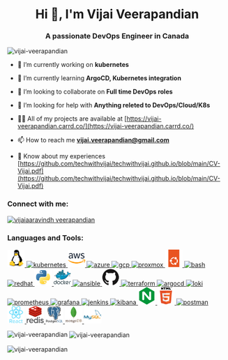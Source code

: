 <h1 align="center">Hi 👋, I'm Vijai Veerapandian</h1>
<h3 align="center">A passionate DevOps Engineer in Canada</h3>

<p align="left"> <img src="https://komarev.com/ghpvc/?username=vijai-veerapandian&label=Profile%20views&color=0e75b6&style=flat" alt="vijai-veerapandian" /> </p>

- 🔭 I’m currently working on **kubernetes**

- 🌱 I’m currently learning **ArgoCD, Kubernetes integration**

- 👯 I’m looking to collaborate on **Full time DevOps roles**

- 🤝 I’m looking for help with **Anything releted to DevOps/Cloud/K8s**

- 👨‍💻 All of my projects are available at [https://vijai-veerapandian.carrd.co/](https://vijai-veerapandian.carrd.co/)

- 📫 How to reach me **vijai.veerapandian@gmail.com**

- 📄 Know about my experiences [https://github.com/techwithvijai/techwithvijai.github.io/blob/main/CV-Vijai.pdf](https://github.com/techwithvijai/techwithvijai.github.io/blob/main/CV-Vijai.pdf)

<h3 align="left">Connect with me:</h3>
<p align="left">
<a href="https://linkedin.com/in/vijaiaaravindh veerapandian" target="blank"><img align="center" src="https://raw.githubusercontent.com/rahuldkjain/github-profile-readme-generator/master/src/images/icons/Social/linked-in-alt.svg" alt="vijaiaaravindh veerapandian" height="30" width="40" /></a>
</p>
<h3 align="left">Languages and Tools:</h3>
<p align="left">
  <!--Linux-->
  <a href="https://www.linux.org/" target="_blank" rel="noreferrer">
    <img src="https://raw.githubusercontent.com/devicons/devicon/master/icons/linux/linux-original.svg" alt="linux" width="40" height="40"/>
  </a>
    <!--Kubernetes-->
  <a href="https://kubernetes.io" target="_blank" rel="noreferrer">
    <img src="https://www.vectorlogo.zone/logos/kubernetes/kubernetes-icon.svg" alt="kubernetes" width="40" height="40"/>
  </a>
  <!--aws-->
  <a href="https://aws.amazon.com" target="_blank" rel="noreferrer">
    <img src="https://raw.githubusercontent.com/devicons/devicon/master/icons/amazonwebservices/amazonwebservices-original-wordmark.svg" alt="aws" width="40" height="40"/>
  </a>
  <!--Azure-->
  <a href="https://azure.microsoft.com/en-in/" target="_blank" rel="noreferrer">
    <img src="https://www.vectorlogo.zone/logos/microsoft_azure/microsoft_azure-icon.svg" alt="azure" width="40" height="40"/>
  </a>
  <!--gcp-->
  <a href="https://cloud.google.com" target="_blank" rel="noreferrer">
    <img src="https://www.vectorlogo.zone/logos/google_cloud/google_cloud-icon.svg" alt="gcp" width="40" height="40"/>
  </a>
  <!-- Proxmox -->
  <a href="https://www.proxmox.com/" target="_blank" rel="noreferrer">
    <img src="https://upload.wikimedia.org/wikipedia/commons/0/0e/Proxmox_logo-icon.svg" alt="proxmox" width="40" height="40"/>
  </a>
  <!-- Ubuntu -->
  <a href="https://ubuntu.com/" target="_blank" rel="noreferrer">
    <img src="https://raw.githubusercontent.com/devicons/devicon/master/icons/ubuntu/ubuntu-plain.svg" alt="ubuntu" width="40" height="40"/>
  </a>
  <!--bash-->
  <a href="https://www.gnu.org/software/bash/" target="_blank" rel="noreferrer">
    <img src="https://www.vectorlogo.zone/logos/gnu_bash/gnu_bash-icon.svg" alt="bash" width="40" height="40"/>
  </a>
  <!-- Red Hat -->
  <a href="https://www.redhat.com/" target="_blank" rel="noreferrer">
    <img src="https://www.vectorlogo.zone/logos/redhat/redhat-icon.svg" alt="redhat" width="40" height="40"/>
  </a>
  <!--python-->
  <a href="https://www.python.org" target="_blank" rel="noreferrer">
    <img src="https://raw.githubusercontent.com/devicons/devicon/master/icons/python/python-original.svg" alt="python" width="40" height="40"/>
  </a>
  <!--docker-->
  <a href="https://www.docker.com/" target="_blank" rel="noreferrer">
    <img src="https://raw.githubusercontent.com/devicons/devicon/master/icons/docker/docker-original-wordmark.svg" alt="docker" width="40" height="40"/>
  </a>
    <!-- Ansible -->
  <a href="https://www.ansible.com/" target="_blank" rel="noreferrer">
    <img src="https://www.vectorlogo.zone/logos/ansible/ansible-icon.svg" alt="ansible" width="40" height="40"/>
  </a>
  <!-- GitHub Actions -->
  <a href="https://github.com/features/actions" target="_blank" rel="noreferrer">
    <img src="https://raw.githubusercontent.com/devicons/devicon/master/icons/github/github-original.svg" alt="github actions" width="40" height="40"/>
  </a>
  <!-- Terraform -->
  <a href="https://www.terraform.io/" target="_blank" rel="noreferrer">
    <img src="https://www.vectorlogo.zone/logos/terraformio/terraformio-icon.svg" alt="terraform" width="40" height="40"/>
  </a>
  <!-- ArgoCD -->
  <a href="https://argo-cd.readthedocs.io/en/stable/" target="_blank" rel="noreferrer">
    <img src="https://argo-cd.readthedocs.io/en/stable/assets/logo.png" alt="argocd" width="40" height="40"/>
  </a>
  <!-- Grafana Loki -->
  <a href="https://grafana.com/oss/loki/" target="_blank" rel="noreferrer">
    <img src="https://grafana.com/static/assets/img/logos/logo-loki.svg" alt="loki" width="40" height="40"/>
  </a>
  <!-- Prometheus -->
  <a href="https://prometheus.io/" target="_blank" rel="noreferrer">
    <img src="https://www.vectorlogo.zone/logos/prometheusio/prometheusio-icon.svg" alt="prometheus" width="40" height="40"/>
  </a> 
  <!--grafana-->
  <a href="https://grafana.com" target="_blank" rel="noreferrer">
    <img src="https://www.vectorlogo.zone/logos/grafana/grafana-icon.svg" alt="grafana" width="40" height="40"/>
  </a>
  <!--jenkins-->
  <a href="https://www.jenkins.io" target="_blank" rel="noreferrer">
    <img src="https://www.vectorlogo.zone/logos/jenkins/jenkins-icon.svg" alt="jenkins" width="40" height="40"/>
  </a>
  <!--Kibana-->
  <a href="https://www.elastic.co/kibana" target="_blank" rel="noreferrer">
    <img src="https://www.vectorlogo.zone/logos/elasticco_kibana/elasticco_kibana-icon.svg" alt="kibana" width="40" height="40"/>
  </a>
  <!--nginx-->
  <a href="https://www.nginx.com" target="_blank" rel="noreferrer">
    <img src="https://raw.githubusercontent.com/devicons/devicon/master/icons/nginx/nginx-original.svg" alt="nginx" width="40" height="40"/>
  </a>
  <!--html5-->
  <a href="https://www.w3.org/html/" target="_blank" rel="noreferrer">
    <img src="https://raw.githubusercontent.com/devicons/devicon/master/icons/html5/html5-original-wordmark.svg" alt="html5" width="40" height="40"/>
  </a>
  <!--postman-->
  <a href="https://postman.com" target="_blank" rel="noreferrer">
    <img src="https://www.vectorlogo.zone/logos/getpostman/getpostman-icon.svg" alt="postman" width="40" height="40"/>
  </a>
  <!--reactjs-->
  <a href="https://reactjs.org/" target="_blank" rel="noreferrer">
    <img src="https://raw.githubusercontent.com/devicons/devicon/master/icons/react/react-original-wordmark.svg" alt="react" width="40" height="40"/>
  </a>
  <!--redis-->
  <a href="https://redis.io" target="_blank" rel="noreferrer">
    <img src="https://raw.githubusercontent.com/devicons/devicon/master/icons/redis/redis-original-wordmark.svg" alt="redis" width="40" height="40"/>
  </a>
  <!--postgresql-->
  <a href="https://www.postgresql.org" target="_blank" rel="noreferrer">
    <img src="https://raw.githubusercontent.com/devicons/devicon/master/icons/postgresql/postgresql-original-wordmark.svg" alt="postgresql" width="40" height="40"/>
  </a>
  <!--Mongodb-->
  <a href="https://www.mongodb.com/" target="_blank" rel="noreferrer">
    <img src="https://raw.githubusercontent.com/devicons/devicon/master/icons/mongodb/mongodb-original-wordmark.svg" alt="mongodb" width="40" height="40"/>
  </a>  
  <!--mysql-->
  <a href="https://www.mysql.com/" target="_blank" rel="noreferrer">
    <img src="https://raw.githubusercontent.com/devicons/devicon/master/icons/mysql/mysql-original-wordmark.svg" alt="mysql" width="40" height="40"/>
  </a>  
<p><img align="left" src="https://github-readme-stats.vercel.app/api/top-langs?username=vijai-veerapandian&show_icons=true&locale=en&layout=compact" alt="vijai-veerapandian" /></p>

<p>&nbsp;<img align="center" src="https://github-readme-stats.vercel.app/api?username=vijai-veerapandian&show_icons=true&locale=en" alt="vijai-veerapandian" /></p>

<p><img align="center" src="https://github-readme-streak-stats.herokuapp.com/?user=vijai-veerapandian&" alt="vijai-veerapandian" /></p>
